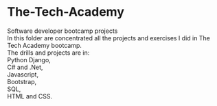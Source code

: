 # The-Tech-Academy
Software developer bootcamp projects<br>
In this folder are concentrated all the projects and exercises I did in The Tech Academy bootcamp.<br>
The drills and projects are in:<br> 
Python Django,<br> 
C# and .Net,<br> 
Javascript,<br> 
Bootstrap,<br>
SQL,<br> 
HTML and CSS.<br>
